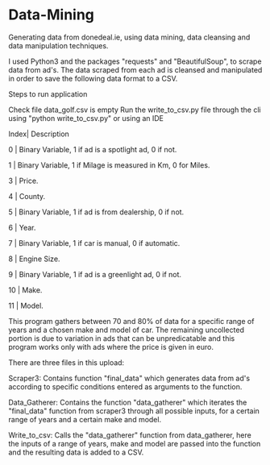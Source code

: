 # Data-Mining
Generating data from donedeal.ie, using data mining, data cleansing and data manipulation techniques.

I used Python3 and the packages "requests" and "BeautifulSoup", to scrape data from ad's.
The data scraped from each ad is cleansed and manipulated in order to save the following data format to a CSV.

Steps to run application

Check file data_golf.csv is empty
Run the write_to_csv.py file through the cli using "python write_to_csv.py" or using an IDE

Index|     Description

0    |     Binary Variable, 1 if ad is a spotlight ad, 0 if not.

1    |     Binary Variable, 1 if Milage is measured in Km, 0 for Miles.


3    |     Price.

4    |     County.

5    |     Binary Variable, 1 if ad is from dealership, 0 if not.

6    |     Year.

7    |     Binary Variable, 1 if car is manual, 0 if automatic.

8    |     Engine Size.

9    |     Binary Variable, 1 if ad is a greenlight ad, 0 if not.

10   |     Make.

11   |     Model.


This program gathers between 70 and 80% of data for a specific range of years and a chosen make and model of car. The remaining uncollected portion is due to variation in ads that can be unpredicatable and this program works only with ads where the price is given in euro.

There are three files in this upload:

Scraper3:
Contains function "final_data" which generates data from ad's according to specific conditions entered as arguments to the function.

Data_Gatherer:
Contains the function "data_gatherer" which iterates the "final_data" function from scraper3 through all possible inputs, for a certain range of years and a certain make and model.

Write_to_csv:
Calls the "data_gatherer" function from data_gatherer, here the inputs of a range of years, make and model are passed into the function and the resulting data is added to a CSV.
